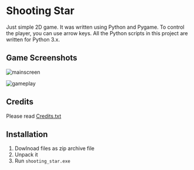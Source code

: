 # Shooting Star
Just simple 2D game. It was written using Python and Pygame. To control the player, you can use arrow keys.
All the Python scripts in this project are written for Python 3.x.

## Game Screenshots

![mainscreen](https://github.com/SiaZin/simple-pygame-game/assets/75366933/8970ee99-bce4-44f0-8f46-d20875438c0b)


![gameplay](https://github.com/SiaZin/simple-pygame-game/assets/75366933/c43767b3-9aab-4059-93b7-7be52ffacfcf)

## Credits
Please read [Credits.txt](Credits.txt)

## Installation
1. Dowlnoad files as zip archive file
2. Unpack it
3. Run `shooting_star.exe`
